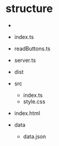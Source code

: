 # structure
-

- index.ts
- readButtons.ts
- server.ts
- dist
- src
  - index.ts
  - style.css
- index.html
- data
  - data.json